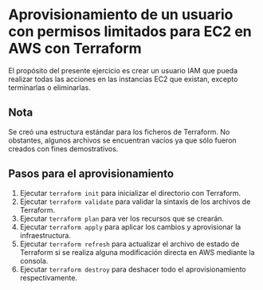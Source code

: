 # Aprovisionamiento de un usuario con permisos limitados para EC2 en AWS con Terraform

El propósito del presente ejercicio es crear un usuario IAM que pueda realizar todas las acciones en las instancias EC2 que existan, excepto terminarlas o eliminarlas.

## Nota

Se creó una estructura estándar para los ficheros de Terraform. No obstantes, algunos archivos se encuentran vacíos ya que sólo fueron creados con fines demostrativos.

## Pasos para el aprovisionamiento

1. Ejecutar `terraform init` para inicializar el directorio con Terraform.
2. Ejecutar `terraform validate` para validar la sintaxis de los archivos de Terraform.
3. Ejecutar `terraform plan` para ver los recursos que se crearán.
4. Ejecutar `terraform apply` para aplicar los cambios y aprovisionar la infraestructura.
5. Ejecutar `terraform refresh` para actualizar el archivo de estado de Terraform si se realiza alguna modificación directa en AWS mediante la consola.
6. Ejecutar `terraform destroy` para deshacer todo el aprovisionamiento respectivamente.
